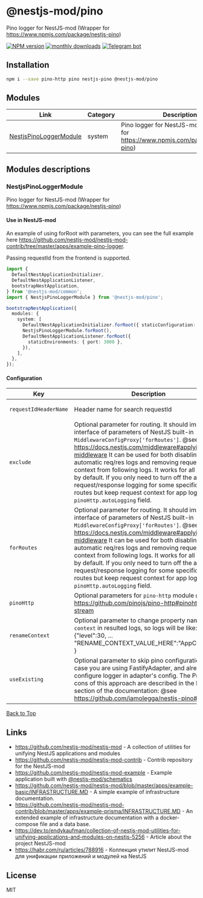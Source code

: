 
# @nestjs-mod/pino

Pino logger for NestJS-mod (Wrapper for https://www.npmjs.com/package/nestjs-pino)

[![NPM version][npm-image]][npm-url] [![monthly downloads][downloads-image]][downloads-url] [![Telegram bot][telegram-image]][telegram-url]

## Installation

```bash
npm i --save pino-http pino nestjs-pino @nestjs-mod/pino
```


## Modules

| Link | Category | Description |
| ---- | -------- | ----------- |
| [NestjsPinoLoggerModule](#nestjspinologgermodule) | system | Pino logger for NestJS-mod (Wrapper for https://www.npmjs.com/package/nestjs-pino) |


## Modules descriptions

### NestjsPinoLoggerModule
Pino logger for NestJS-mod (Wrapper for https://www.npmjs.com/package/nestjs-pino)

#### Use in NestJS-mod
An example of using forRoot with parameters, you can see the full example here https://github.com/nestjs-mod/nestjs-mod-contrib/tree/master/apps/example-pino-logger.

Passing requestId from the frontend is supported.

```typescript
import {
  DefaultNestApplicationInitializer,
  DefaultNestApplicationListener,
  bootstrapNestApplication,
} from '@nestjs-mod/common';
import { NestjsPinoLoggerModule } from '@nestjs-mod/pino';

bootstrapNestApplication({
  modules: {
    system: [
      DefaultNestApplicationInitializer.forRoot({ staticConfiguration: { bufferLogs: true } }),
      NestjsPinoLoggerModule.forRoot(),
      DefaultNestApplicationListener.forRoot({
        staticEnvironments: { port: 3000 },
      }),
    ],
  },
});
```


#### Configuration


| Key    | Description | Constraints | Default | Value |
| ------ | ----------- | ----------- | ------- | ----- |
|`requestIdHeaderName`|Header name for search requestId|**optional**|```x-request-id```|-|
|`exclude`|Optional parameter for routing. It should implement interface of parameters of NestJS built-in `MiddlewareConfigProxy['forRoutes']`. @see https://docs.nestjs.com/middleware#applying-middleware It can be used for both disabling automatic req/res logs and removing request context from following logs. It works for all requests by default. If you only need to turn off the automatic request/response logging for some specific (or all) routes but keep request context for app logs use `pinoHttp.autoLogging` field.|**optional**|-|-|
|`forRoutes`|Optional parameter for routing. It should implement interface of parameters of NestJS built-in `MiddlewareConfigProxy['forRoutes']`. @see https://docs.nestjs.com/middleware#applying-middleware It can be used for both disabling automatic req/res logs and removing request context from following logs. It works for all requests by default. If you only need to turn off the automatic request/response logging for some specific (or all) routes but keep request context for app logs use `pinoHttp.autoLogging` field.|**optional**|-|-|
|`pinoHttp`|Optional parameters for `pino-http` module @see https://github.com/pinojs/pino-http#pinohttpopts-stream|**optional**|-|-|
|`renameContext`|Optional parameter to change property name `context` in resulted logs, so logs will be like: {"level":30, ... "RENAME_CONTEXT_VALUE_HERE":"AppController" }|**optional**|-|-|
|`useExisting`|Optional parameter to skip pino configuration in case you are using FastifyAdapter, and already configure logger in adapter's config. The Pros and cons of this approach are described in the FAQ section of the documentation: @see https://github.com/iamolegga/nestjs-pino#faq.|**optional**|-|-|

[Back to Top](#modules)

## Links

* https://github.com/nestjs-mod/nestjs-mod - A collection of utilities for unifying NestJS applications and modules
* https://github.com/nestjs-mod/nestjs-mod-contrib - Contrib repository for the NestJS-mod
* https://github.com/nestjs-mod/nestjs-mod-example - Example application built with [@nestjs-mod/schematics](https://github.com/nestjs-mod/nestjs-mod/tree/master/libs/schematics)
* https://github.com/nestjs-mod/nestjs-mod/blob/master/apps/example-basic/INFRASTRUCTURE.MD - A simple example of infrastructure documentation.
* https://github.com/nestjs-mod/nestjs-mod-contrib/blob/master/apps/example-prisma/INFRASTRUCTURE.MD - An extended example of infrastructure documentation with a docker-compose file and a data base.
* https://dev.to/endykaufman/collection-of-nestjs-mod-utilities-for-unifying-applications-and-modules-on-nestjs-5256 - Article about the project NestJS-mod
* https://habr.com/ru/articles/788916 - Коллекция утилит NestJS-mod для унификации приложений и модулей на NestJS


## License

MIT

[npm-image]: https://badgen.net/npm/v/@nestjs-mod/pino
[npm-url]: https://npmjs.org/package/@nestjs-mod/pino
[telegram-image]: https://img.shields.io/badge/group-telegram-blue.svg?maxAge=2592000
[telegram-url]: https://t.me/nestjs_mod
[downloads-image]: https://badgen.net/npm/dm/@nestjs-mod/pino
[downloads-url]: https://npmjs.org/package/@nestjs-mod/pino
